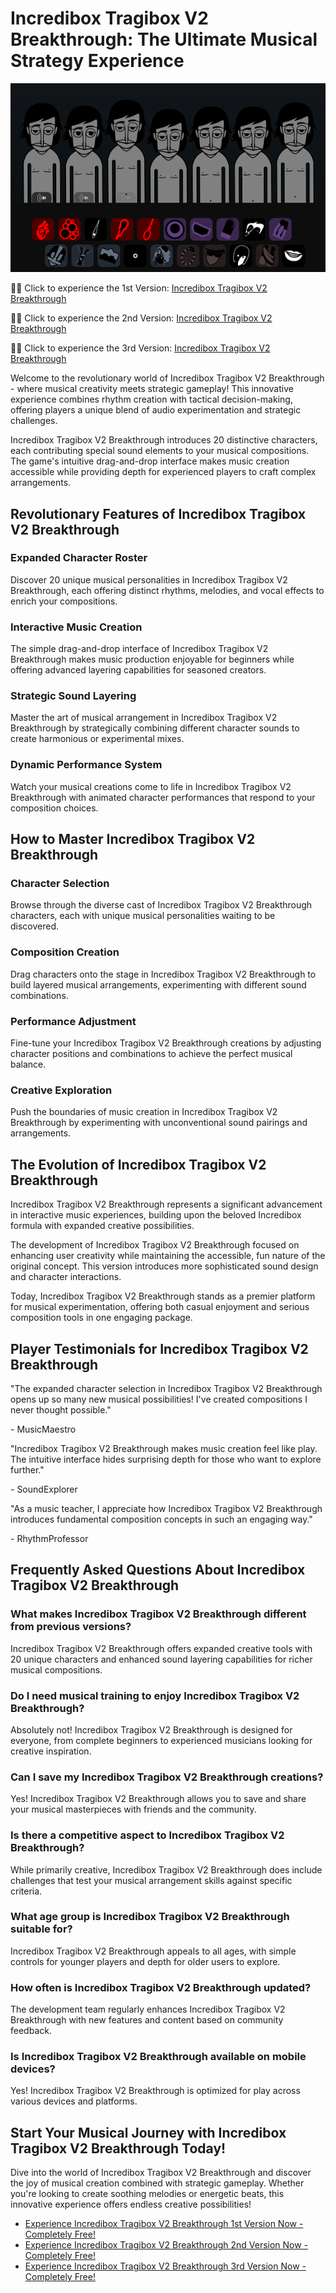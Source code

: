 # Incredibox Tragibox V2 Breakthrough: The Ultimate Musical Strategy Experience

![Incredibox Tragibox V2 Breakthrough](https://raw.githubusercontent.com/sprunkiscrunkly/incredibox-tragibox-v2-breakthrough/refs/heads/main/incredibox-tragibox-v2-breakthrough.png "Incredibox Tragibox V2 Breakthrough")

🎵🎶 Click to experience the 1st Version: [Incredibox Tragibox V2 Breakthrough](https://sprunksters.com/incredibox-tragibox-v2-breakthrough/ "Incredibox Tragibox V2 Breakthrough")

🎵🎶 Click to experience the 2nd Version: [Incredibox Tragibox V2 Breakthrough](https://sprunkiscrunkly.com/incredibox-tragibox-v2-breakthrough/ "Incredibox Tragibox V2 Breakthrough")

🎵🎶 Click to experience the 3rd Version: [Incredibox Tragibox V2 Breakthrough](https://sprunkipyramixed.com/incredibox-tragibox-v2-breakthrough/ "Incredibox Tragibox V2 Breakthrough")

Welcome to the revolutionary world of Incredibox Tragibox V2 Breakthrough - where musical creativity meets strategic gameplay! This innovative experience combines rhythm creation with tactical decision-making, offering players a unique blend of audio experimentation and strategic challenges.

Incredibox Tragibox V2 Breakthrough introduces 20 distinctive characters, each contributing special sound elements to your musical compositions. The game's intuitive drag-and-drop interface makes music creation accessible while providing depth for experienced players to craft complex arrangements.

## Revolutionary Features of Incredibox Tragibox V2 Breakthrough

### Expanded Character Roster
Discover 20 unique musical personalities in Incredibox Tragibox V2 Breakthrough, each offering distinct rhythms, melodies, and vocal effects to enrich your compositions.

### Interactive Music Creation
The simple drag-and-drop interface of Incredibox Tragibox V2 Breakthrough makes music production enjoyable for beginners while offering advanced layering capabilities for seasoned creators.

### Strategic Sound Layering
Master the art of musical arrangement in Incredibox Tragibox V2 Breakthrough by strategically combining different character sounds to create harmonious or experimental mixes.

### Dynamic Performance System
Watch your musical creations come to life in Incredibox Tragibox V2 Breakthrough with animated character performances that respond to your composition choices.

## How to Master Incredibox Tragibox V2 Breakthrough

### Character Selection
Browse through the diverse cast of Incredibox Tragibox V2 Breakthrough characters, each with unique musical personalities waiting to be discovered.

### Composition Creation
Drag characters onto the stage in Incredibox Tragibox V2 Breakthrough to build layered musical arrangements, experimenting with different sound combinations.

### Performance Adjustment
Fine-tune your Incredibox Tragibox V2 Breakthrough creations by adjusting character positions and combinations to achieve the perfect musical balance.

### Creative Exploration
Push the boundaries of music creation in Incredibox Tragibox V2 Breakthrough by experimenting with unconventional sound pairings and arrangements.

## The Evolution of Incredibox Tragibox V2 Breakthrough

Incredibox Tragibox V2 Breakthrough represents a significant advancement in interactive music experiences, building upon the beloved Incredibox formula with expanded creative possibilities.

The development of Incredibox Tragibox V2 Breakthrough focused on enhancing user creativity while maintaining the accessible, fun nature of the original concept. This version introduces more sophisticated sound design and character interactions.

Today, Incredibox Tragibox V2 Breakthrough stands as a premier platform for musical experimentation, offering both casual enjoyment and serious composition tools in one engaging package.

## Player Testimonials for Incredibox Tragibox V2 Breakthrough

"The expanded character selection in Incredibox Tragibox V2 Breakthrough opens up so many new musical possibilities! I've created compositions I never thought possible."

\- MusicMaestro

"Incredibox Tragibox V2 Breakthrough makes music creation feel like play. The intuitive interface hides surprising depth for those who want to explore further."

\- SoundExplorer

"As a music teacher, I appreciate how Incredibox Tragibox V2 Breakthrough introduces fundamental composition concepts in such an engaging way."

\- RhythmProfessor

## Frequently Asked Questions About Incredibox Tragibox V2 Breakthrough

### What makes Incredibox Tragibox V2 Breakthrough different from previous versions?
Incredibox Tragibox V2 Breakthrough offers expanded creative tools with 20 unique characters and enhanced sound layering capabilities for richer musical compositions.

### Do I need musical training to enjoy Incredibox Tragibox V2 Breakthrough?
Absolutely not! Incredibox Tragibox V2 Breakthrough is designed for everyone, from complete beginners to experienced musicians looking for creative inspiration.

### Can I save my Incredibox Tragibox V2 Breakthrough creations?
Yes! Incredibox Tragibox V2 Breakthrough allows you to save and share your musical masterpieces with friends and the community.

### Is there a competitive aspect to Incredibox Tragibox V2 Breakthrough?
While primarily creative, Incredibox Tragibox V2 Breakthrough does include challenges that test your musical arrangement skills against specific criteria.

### What age group is Incredibox Tragibox V2 Breakthrough suitable for?
Incredibox Tragibox V2 Breakthrough appeals to all ages, with simple controls for younger players and depth for older users to explore.

### How often is Incredibox Tragibox V2 Breakthrough updated?
The development team regularly enhances Incredibox Tragibox V2 Breakthrough with new features and content based on community feedback.

### Is Incredibox Tragibox V2 Breakthrough available on mobile devices?
Yes! Incredibox Tragibox V2 Breakthrough is optimized for play across various devices and platforms.

## Start Your Musical Journey with Incredibox Tragibox V2 Breakthrough Today!

Dive into the world of Incredibox Tragibox V2 Breakthrough and discover the joy of musical creation combined with strategic gameplay. Whether you're looking to create soothing melodies or energetic beats, this innovative experience offers endless creative possibilities!

- [Experience Incredibox Tragibox V2 Breakthrough 1st Version Now - Completely Free!](https://sprunksters.com/incredibox-tragibox-v2-breakthrough/)
- [Experience Incredibox Tragibox V2 Breakthrough 2nd Version Now - Completely Free!](https://sprunkiscrunkly.com/incredibox-tragibox-v2-breakthrough/)
- [Experience Incredibox Tragibox V2 Breakthrough 3rd Version Now - Completely Free!](https://sprunkipyramixed.com/incredibox-tragibox-v2-breakthrough/)
